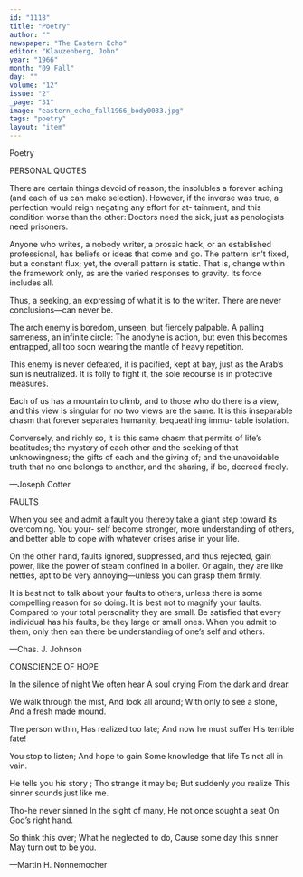 ```yaml
---
id: "1118"
title: "Poetry"
author: ""
newspaper: "The Eastern Echo"
editor: "Klauzenberg, John"
year: "1966"
month: "09 Fall"
day: ""
volume: "12"
issue: "2"
_page: "31"
image: "eastern_echo_fall1966_body0033.jpg"
tags: "poetry"
layout: "item"
---
```

Poetry

PERSONAL QUOTES

There are certain things devoid of reason; the
insolubles a forever aching (and each of us can
make selection). However, if the inverse was true,
a perfection would reign negating any effort for at-
tainment, and this condition worse than the other:
Doctors need the sick, just as penologists need
prisoners.

Anyone who writes, a nobody writer, a prosaic
hack, or an established professional, has beliefs or
ideas that come and go. The pattern isn’t fixed, but a
constant flux; yet, the overall pattern is static. That is,
change within the framework only, as are the varied
responses to gravity. Its force includes all.

Thus, a seeking, an expressing of what it is to the
writer. There are never conclusions—can never be.

The arch enemy is boredom, unseen, but fiercely
palpable. A palling sameness, an infinite circle: The
anodyne is action, but even this becomes entrapped, all
too soon wearing the mantle of heavy repetition.

This enemy is never defeated, it is pacified, kept
at bay, just as the Arab’s sun is neutralized. It is folly
to fight it, the sole recourse is in protective measures.

Each of us has a mountain to climb, and to those
who do there is a view, and this view is singular for no
two views are the same. It is this inseparable chasm
that forever separates humanity, bequeathing immu-
table isolation.

Conversely, and richly so, it is this same chasm
that permits of life’s beatitudes; the mystery of each
other and the seeking of that unknowingness; the gifts
of each and the giving of; and the unavoidable truth
that no one belongs to another, and the sharing, if
be, decreed freely.

—Joseph Cotter

FAULTS

When you see and admit a fault you thereby
take a giant step toward its overcoming. You your-
self become stronger, more understanding of others,
and better able to cope with whatever crises arise in
your life.

On the other hand, faults ignored, suppressed,
and thus rejected, gain power, like the power of
steam confined in a boiler. Or again, they are like
nettles, apt to be very annoying—unless you can
grasp them firmly.

It is best not to talk about your faults to others,
unless there is some compelling reason for so doing.
It is best not to magnify your faults. Compared to
your total personality they are small. Be satisfied
that every individual has his faults, be they large
or small ones. When you admit to them, only then
ean there be understanding of one’s self and others.

—Chas. J. Johnson

CONSCIENCE OF HOPE

In the silence of night
We often hear
A soul crying
From the dark and drear.

We walk through the mist,
And look all around;
With only to see a stone,
And a fresh made mound.

The person within,
Has realized too late;
And now he must suffer
His terrible fate!

You stop to listen;
And hope to gain
Some knowledge that life
Ts not all in vain.

He tells you his story ;
Tho strange it may be;
But suddenly you realize
This sinner sounds just like me.

Tho-he never sinned
In the sight of many,
He not once sought a seat
On God’s right hand.

So think this over;
What he neglected to do,
Cause some day this sinner
May turn out to be you.

—Martin H. Nonnemocher
